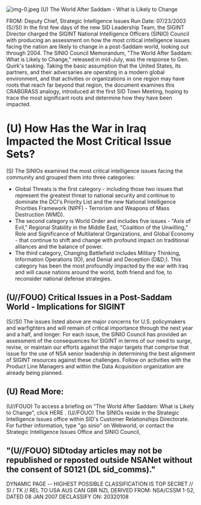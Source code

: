 ![img-0.jpeg](img-0.jpeg)
(U) The World After Saddam - What is Likely to Change

FROM:
Deputy Chief, Strategic Intelligence Issues
Run Date: 07/23/2003
(S//SI) In the first few days of the new SID Leadership Team, the SIGINT Director charged the SIGINT National Intelligence Officers (SINIO) Council with producing an assessment on how the most critical intelligence issues facing the nation are likely to change in a post-Saddam world, looking out through 2004. The SINIO Council Memorandum, "The World After Saddam: What is Likely to Change," released in mid-July, was the response to Gen. Quirk's tasking. Taking the basic assumption that the United States, its partners, and their adversaries are operating in a modern global environment, and that activities or organizations in one region may have roots that reach far beyond that region, the document examines this CRABGRASS analogy, introduced at the first SID Town Meeting, hoping to trace the most significant roots and determine how they have been impacted.

# (U) How Has the War in Iraq Impacted the Most Critical Issue Sets? 

(S) The SINIOs examined the most critical intelligence issues facing the community and grouped them into three categories:

- Global Threats is the first category - including those two issues that represent the greatest threat to national security and continue to dominate the DCI's Priority List and the new National Intelligence Priorities Framework (NIPF) - Terrorism and Weapons of Mass Destruction (WMD).
- The second category is World Order and includes five issues - "Axis of Evil," Regional Stability in the Middle East, "Coalition of the Unwilling," Role and Significance of Multilateral Organizations, and Global Economy - that continue to shift and change with profound impact on traditional alliances and the balance of power.
- The third category, Changing Battlefield includes Military Thinking, Information Operations (IO), and Denial and Deception (D\&D;). This category has been the most profoundly impacted by the war with Iraq and will cause nations around the world, both friend and foe, to reconsider national defense strategies.


## (U//FOUO) Critical Issues in a Post-Saddam World - Implications for SIGINT

(S//SI) The issues listed above are major concerns for U.S. policymakers and warfighters and will remain of critical importance through the next year and a half, and longer. For each issue, the SINIO Council has provided an assessment of the consequences for SIGINT in terms of our need to surge, revise, or maintain our efforts against the major targets that comprise that issue for the use of NSA senior leadership in determining the best alignment of SIGINT resources against these challenges. Follow on activities with the Product Line Managers and within the Data Acquisition organization are already being planned.

## (U) Read More:

(U//FOUO) To access a briefing on "The World After Saddam: What is Likely to Change", click HERE .
(U//FOUO) The SINIOs reside in the Strategic Intelligence Issues office within SID's Customer Relationships Directorate. For further information, type "go sinio" on Webworld, or contact the Strategic Intelligence Issues Office and SINIO Council,

## "(U//FOUO) SIDtoday articles may not be republished or reposted outside NSANet without the consent of S0121 (DL sid_comms)."
DYNAMIC PAGE -- HIGHEST POSSIBLE CLASSIFICATION IS TOP SECRET // SI / TK // REL TO USA AUS CAN GBR NZL
DERIVED FROM: NSA/CSSM 1-52, DATED 08 JAN 2007 DECLASSIFY ON: 20320108
